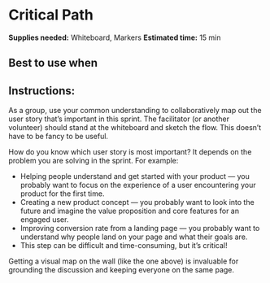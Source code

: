 # Critical Path
**Supplies needed:** Whiteboard, Markers
**Estimated time:** 15 min

## Best to use when


## Instructions:
As a group, use your common understanding to collaboratively map out the user story that’s important in this sprint. The facilitator (or another volunteer) should stand at the whiteboard and sketch the flow. This doesn’t have to be fancy to be useful.

How do you know which user story is most important? It depends on the problem you are solving in the sprint. For example:

* Helping people understand and get started with your product — you probably want to focus on the experience of a user encountering your product for the first time.
* Creating a new product concept — you probably want to look into the future and imagine the value proposition and core features for an engaged user.
* Improving conversion rate from a landing page — you probably want to understand why people land on your page and what their goals are.
* This step can be difficult and time-consuming, but it’s critical! 

Getting a visual map on the wall (like the one above) is invaluable for grounding the discussion and keeping everyone on the same page.
